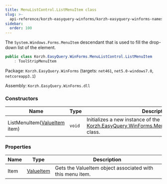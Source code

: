 ```yaml
---
title: MenuListControl.ListMenuItem class
slug: >-
  api-reference/korzh-easyquery-winforms/korzh-easyquery-winforms-namespace/menulistcontrol-listmenuitem-class
sidebar:
  order: 100
---
```


The `System.Windows.Forms.MenuItem` descendant that is used to fill the drop-down list of the element.
```csharp
public class Korzh.EasyQuery.WinForms.MenuListControl.ListMenuItem
    : ToolStripMenuItem

```
Package: `Korzh.EasyQuery.WinForms` (targets: `net461`, `net5.0-windows7.0`, `netcoreapp3.1`)

Assembly: `Korzh.EasyQuery.WinForms.dll`

### Constructors

| Name | Type | Description | 
| --- | --- | --- | 
| ListMenuItem([ValueItem](/easyquery/docs/api-reference/korzh-easyquery-winforms/korzh-easyquery-winforms-namespace/valueitem-class) item) | `void` | Initializes a new instance of the [Korzh.EasyQuery.WinForms.MenuListControl.ListMenuItem](/easyquery/docs/api-reference/korzh-easyquery-winforms/korzh-easyquery-winforms-namespace/menulistcontrol-class) class. | 


### Properties

| Name | Type | Description | 
| --- | --- | --- | 
| Item | [ValueItem](/easyquery/docs/api-reference/korzh-easyquery-winforms/korzh-easyquery-winforms-namespace/valueitem-class) | Gets the ValueItem object associated with this menu item. |
